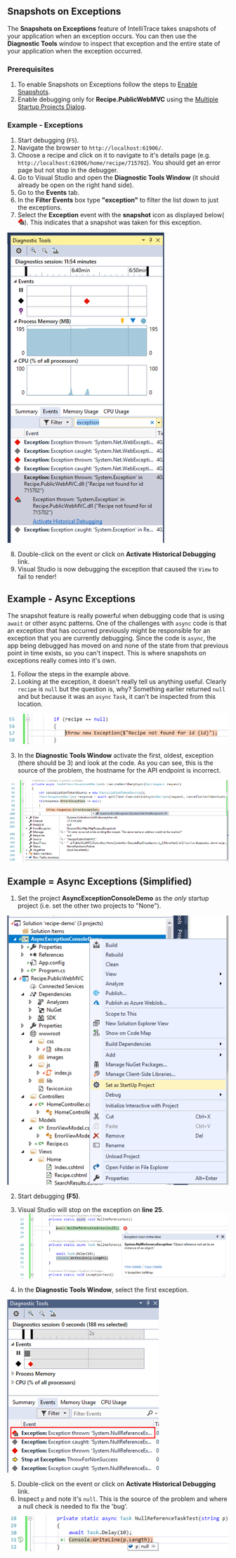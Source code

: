## Snapshots on Exceptions
The **Snapshots on Exceptions** feature of IntelliTrace takes snapshots of your application when an exception occurs. You can then use the **Diagnostic Tools** window to inspect that exception and the entire state of your application when the exception occurred.

### Prerequisites
1. To enable Snapshots on Exceptions follow the steps to [Enable Snapshots](EnableSnapshots.md).
2. Enable debugging only for **Recipe.PublicWebMVC**  using the [Multiple Startup Projects Dialog](MultipleStartupProjects.md).

### Example - Exceptions

1. Start debugging (`F5`).
2. Navigate the browser to `http://localhost:61906/`.
3. Choose a recipe and click on it to navigate to it's details page (e.g. `http://localhost:61906/home/recipe/715702`). You should get an error page but not stop in the debugger.
4. Go to Visual Studio and open the **Diagnostic Tools Window** (it should already be open on the right hand side).
5. Go to the **Events** tab. 
6. In the **Filter Events** box type **"exception"** to filter the list down to just the exceptions.
7. Select the **Exception** event with the **snapshot** icon as displayed below(![Snapshot icon](SnapshotOnException-SnapshotIcon.png)). This indicates that a snapshot was taken for this exception.

![Diagnostic tool window](SnapshotOnException-DiagnosticToolWindow.png)

8. Double-click on the event or click on **Activate Historical Debugging** link.
9. Visual Studio is now debugging the exception that caused the `View` to fail to render!  

## Example - Async Exceptions
The snapshot feature is really powerful when debugging code that is using `await` or other async patterns. One of the challenges with `async` code is that an exception that has occurred previously might be responsible for an exception that you are currently debugging. Since the code is `async`, the app being debugged has moved on and none of the state from that previous point in time exists, so you can't inspect. This is where snapshots on exceptions really comes into it's own.

1. Follow the steps in the example above.
2. Looking at the exception, it doesn't really tell us anything useful. Clearly `recipe` is `null` but the question is, why? Something earlier returned `null` and but because it was an `async` `Task`, it can't be inspected from this location.

![Code for final exception](SnapshotOnException-CodeForFinalException.png)

3. In the **Diagnostic Tools Window** activate the first, oldest, exception (there should be 3) and look at the code. As you can see, this is the source of the problem, the hostname for the API endpoint is incorrect.

![Code for first exception](SnapshotOnException-CodeForFirstException.png)



## Example = Async Exceptions (Simplified)

1. Set the project **AsyncExceptionConsoleDemo** as the *only* startup project (i.e. set the other two projects to "None").

![Seting startup project](SnapshotOnException-SetStartupProject.png)

2. Start debugging **(F5)**.
3. Visual Studio will stop on the exception on **line 25**.
![Stopped in ](SnapshotOnException-ConsoleFinalException.png)

4. In the **Diagnostic Tools Window**, select the first exception.

![Diagnostic Tools window with exceptions](SnapshotOnException-ConsoleDiagToolsWindow.png)

5. Double-click on the event or click on **Activate Historical Debugging** link.
6. Inspect `p` and note it's `null`. This is the source of the problem and where a null check is needed to fix the 'bug'.

![Stopped on exception](SnapshotOnException-ConsoleFirstException.png)

